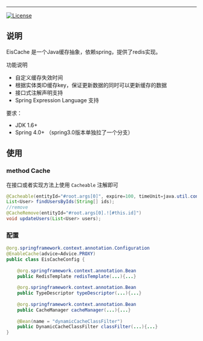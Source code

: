 
***
[![License](https://img.shields.io/badge/license-Apache%202-4EB1BA.svg)](https://www.apache.org/licenses/LICENSE-2.0.html)

## 说明
EisCache 是一个Java缓存抽象，依赖spring，提供了redis实现。

功能说明
* 自定义缓存失效时间 
* 根据实体类ID缓存key，保证更新数据的同时可以更新缓存的数据
* 接口式注解声明支持
* Spring Expression Language 支持

要求：
* JDK 1.6+
* Spring 4.0+ （spring3.0版本单独拉了一个分支）

## 使用
### method Cache
在接口或者实现方法上使用 `Cacheable` 注解即可
```java
@Cacheable(entityId="#root.args[0]", expire=100, timeUnit=java.util.concurrent.TimeUnit.HOURS)
List<User> findUsersByIds(String[] ids);
//remove
@CacheRemove(entityId="#root.args[0].![#this.id]")
void updateUsers(List<User> users);
```

### 配置
```java
@org.springframework.context.annotation.Configuration
@EnableCache(advice=Advice.PROXY)
public class EisCacheConfig { 
    
    @org.springframework.context.annotation.Bean
    public RedisTemplate redisTemplate(...){...}
    
    @org.springframework.context.annotation.Bean
    public TypeDescriptor typeDescriptor(...){...}
    
    @org.springframework.context.annotation.Bean
    public CacheManager cacheManager(...){...}
    
    @Bean(name = "dynamicCacheClassFilter")
    public DynamicCacheClassFilter classFilter(...){...}
}
```